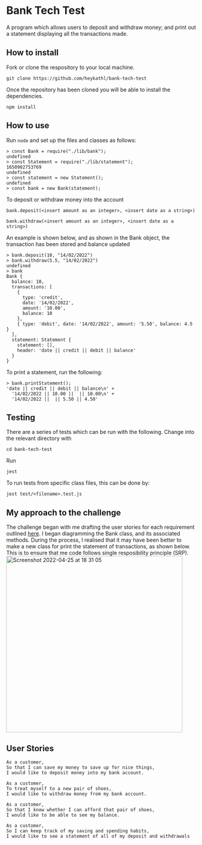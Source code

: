 # Bank Tech Test

A program which allows users to deposit and withdraw money; and print out a statement displaying all the transactions made.

## How to install
Fork or clone the respository to your local machine.
```
git clone https://github.com/heykathl/bank-tech-test
```
Once the repository has been cloned you will be able to install the dependencies.
```
npm install
```

## How to use
Run `node` and set up the files and classes as follows:
```
> const Bank = require("./lib/bank");
undefined
> const Statement = require("./lib/statement");
1650902753769
undefined
> const statement = new Statement();
undefined
> const bank = new Bank(statement);
``` 

To deposit or withdraw money into the account
```
bank.deposit(<insert amount as an integer>, <insert date as a string>)
```
```
bank.withdraw(<insert amount as an integer>, <insert date as a string>)
```

An example is shown below, and as shown in the Bank object, the transaction has been stored and balance updated
```
> bank.deposit(10, "14/02/2022")
> bank.withdraw(5.5, "14/02/2022")
undefined
> bank
Bank {
  balance: 10,
  transactions: [
    {
      type: 'credit',
      date: '14/02/2022',
      amount: '10.00',
      balance: 10
    },
    { type: 'debit', date: '14/02/2022', amount: '5.50', balance: 4.5 }
  ],
  statement: Statement {
    statement: [],
    header: 'date || credit || debit || balance'
  }
}
```
To print a statement, run the following:
```
> bank.printStatement();
'date || credit || debit || balance\n' +
  '14/02/2022 || 10.00 ||  || 10.00\n' +
  '14/02/2022 ||  || 5.50 || 4.50'
```

## Testing
There are a series of tests which can be run with the following.
Change into the relevant directory with 
```
cd bank-tech-test
```
Run 
```
jest
``` 
To run tests from specific class files, this can be done by:
```
jest test/<filename>.test.js
```

## My approach to the challenge
The challenge began with me drafting the user stories for each requirement outlined [here](https://github.com/makersacademy/course/blob/main/individual_challenges/bank_tech_test.md). 
I began diagramming the Bank class, and its associated methods. During the process, I realised that it may have been better to make a new class for print the statement of transactions, as shown below. This is to ensure that me code follows single resposibility principle (SRP).
<img width="467" alt="Screenshot 2022-04-25 at 18 31 05" src="https://user-images.githubusercontent.com/74867241/165142380-2c53bab0-56b4-4146-8773-3e7da5420617.png">

## User Stories
```
As a customer,
So that I can save my money to save up for nice things,
I would like to deposit money into my bank account.
```
```
As a customer,
To treat myself to a new pair of shoes,
I would like to withdraw money from my bank account.
```
```
As a customer,
So that I know whether I can afford that pair of shoes,
I would like to be able to see my balance.
```
```
As a customer,
So I can keep track of my saving and spending habits,
I would like to see a statement of all of my deposit and withdrawals
```
